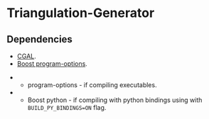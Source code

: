 # Triangulation-Generator

## Dependencies
* [CGAL](https://github.com/CGAL/cgal).
* [Boost program-options](https://www.boost.org).
- * program-options - if compiling executables.
- *  Boost python - if compiling with python bindings using with `BUILD_PY_BINDINGS=ON` flag.
